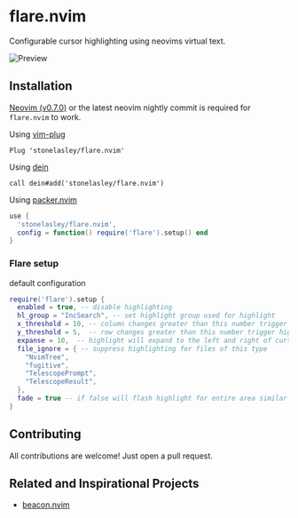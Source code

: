 # flare.nvim

Configurable cursor highlighting using neovims virtual text.

![Preview](https://user-images.githubusercontent.com/1717836/163735786-bbbcb23f-662a-4213-a2c4-b84440766324.gif)

## Installation

[Neovim (v0.7.0)](https://github.com/neovim/neovim/releases/tag/v0.7.0) or the
latest neovim nightly commit is required for `flare.nvim` to work.

Using [vim-plug](https://github.com/junegunn/vim-plug)

```viml
Plug 'stonelasley/flare.nvim'
```

Using [dein](https://github.com/Shougo/dein.vim)

```viml
call dein#add('stonelasley/flare.nvim')
```
Using [packer.nvim](https://github.com/wbthomason/packer.nvim)

```lua
use {
  'stonelasley/flare.nvim',
  config = function() require('flare').setup() end
}
```

### Flare setup
default configuration
```lua
require('flare').setup {
  enabled = true, -- disable highlighting
  hl_group = "IncSearch", -- set highlight group used for highlight
  x_threshold = 10, -- column changes greater than this number trigger highlight
  y_threshold = 5,  -- row changes greater than this number trigger highlight
  expanse = 10,  -- highlight will expand to the left and right of cursor up to this amount (depending on space available)
  file_ignore = { -- suppress highlighting for files of this type
    "NvimTree",
    "fugitive",
    "TelescopePrompt",
    "TelescopeResult",
  },
  fade = true -- if false will flash highlight for entire area similar to 'vim.highlight.on_yank'
}
```

## Contributing

All contributions are welcome! Just open a pull request.

## Related and Inspirational Projects

- [beacon.nvim](https://github.com/DanilaMihailov/beacon.nvim)
